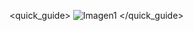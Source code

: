 
<quick_guide>
![Imagen1](http://static.energysistem.com/images/manuals/39981/53735acac3273.jpg)
</quick_guide>
